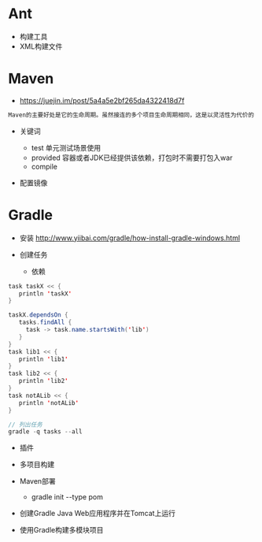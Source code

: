 # Ant

- 构建工具
- XML构建文件

# Maven

- <https://juejin.im/post/5a4a5e2bf265da4322418d7f>

```java
Maven的主要好处是它的生命周期。虽然接连的多个项目生命周期相同，这是以灵活性为代价的
```

- 关键词

  - test 单元测试场景使用
  - provided 容器或者JDK已经提供该依赖，打包时不需要打包入war
  - compile

- 配置镜像

# Gradle

- 安装 <http://www.yiibai.com/gradle/how-install-gradle-windows.html>
- 创建任务

  - 依赖

```java
task taskX << {
   println 'taskX'
}

taskX.dependsOn {
   tasks.findAll {
     task -> task.name.startsWith('lib')
   }
}
task lib1 << {
   println 'lib1'
}
task lib2 << {
   println 'lib2'
}
task notALib << {
   println 'notALib'
}

// 列出任务
gradle -q tasks --all
```

- 插件
- 多项目构建
- Maven部署

  - gradle init --type pom

- 创建Gradle Java Web应用程序并在Tomcat上运行

- 使用Gradle构建多模块项目

